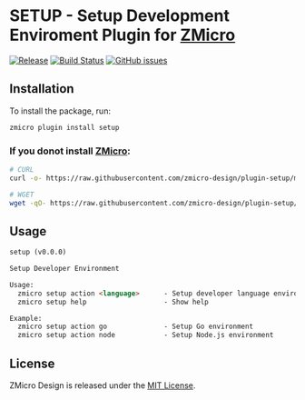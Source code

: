 # SETUP - Setup Development Enviroment Plugin for [ZMicro](https://github.com/zcorky/zmicro)

[![Release](https://img.shields.io/github/tag/zmicro-design/plugin-setup.svg?label=Release)](https://github.com/zmicro-design/plugin-setup/tags)
[![Build Status](https://github.com/zmicro-design/plugin-setup/actions/workflows/test.yml/badge.svg?branch=master)](https://github.com/zmicro-design/plugin-setup/actions/workflows/test.yml)
[![GitHub issues](https://img.shields.io/github/issues/zmicro-design/plugin-setup.svg)](https://github.com/zmicro-design/plugin-setup/issues)

## Installation

To install the package, run:

```bash
zmicro plugin install setup
```

### If you donot install [ZMicro](https://github.com/zcorky/zmicro):

```bash
# CURL
curl -o- https://raw.githubusercontent.com/zmicro-design/plugin-setup/master/install | bash

# WGET
wget -qO- https://raw.githubusercontent.com/zmicro-design/plugin-setup/master/install | bash
```

## Usage

```markdown
setup (v0.0.0)

Setup Developer Environment

Usage:
  zmicro setup action <language>      - Setup developer language environment
  zmicro setup help                   - Show help

Example:
  zmicro setup action go              - Setup Go environment
  zmicro setup action node            - Setup Node.js environment
```

## License

ZMicro Design is released under the [MIT License](./LICENSE).
